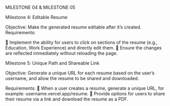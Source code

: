 MILESTONE 04 & MILESTONE 05

Milestone 4: Editable Resume 

Objective:
Make the generated resume editable after it’s created. 
Requirements: 

 Implement the ability for users to click on sections of the resume (e.g., Education, Work 
Experience) and directly edit them. 
 Ensure the changes are reflected immediately without reloading the page. 


Milestone 5: Unique Path and Shareable Link 

Objective:
Generate a unique URL for each resume based on the user’s username, and allow the resume to be 
shared and downloaded. 

Requirements: 
 When a user creates a resume, generate a unique URL, for example: 
username.vercel.app/resume. 
 Provide options for users to share their resume via a link and download the resume as a 
PDF. 
